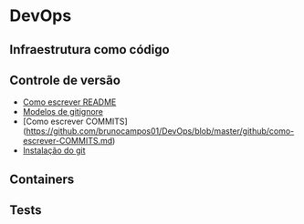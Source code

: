 # DevOps
## Infraestrutura como código
## Controle de versão
- [Como escrever README](https://github.com/brunocampos01/DevOps/blob/master/github/como-escrever-README.md)
- [Modelos de gitignore](https://github.com/brunocampos01/DevOps/tree/master/github/modelos-gitignore)
- [Como escrever COMMITS] (https://github.com/brunocampos01/DevOps/blob/master/github/como-escrever-COMMITS.md)
- [Instalação do git](https://github.com/brunocampos01/DevOps/tree/master/github#git-instalation)
## Containers
  
## Tests

